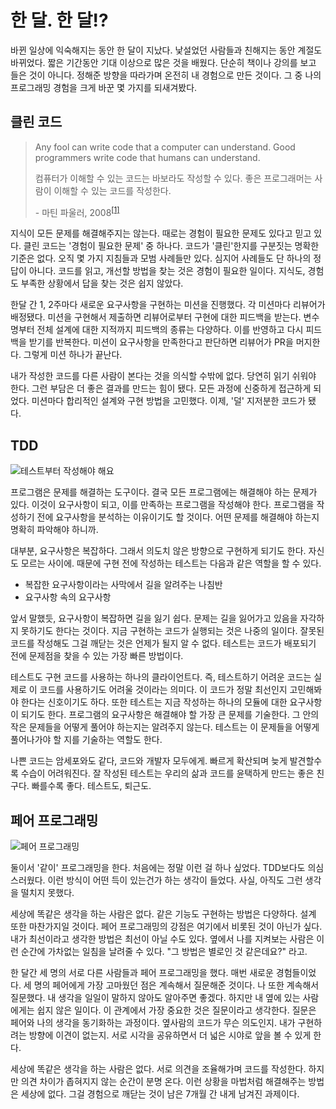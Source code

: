 # 한 달. 한 달!?

바뀐 일상에 익숙해지는 동안 한 달이 지났다. 낯설었던 사람들과 친해지는 동안 계절도 바뀌었다. 짧은 기간동안 기대 이상으로 많은 것을 배웠다. 단순히 책이나 강의를 보고 들은 것이 아니다. 정해준 방향을 따라가며 온전히 내 경험으로 만든 것이다. 그 중 나의 프로그래밍 경험을 크게 바꾼 몇 가지를 되새겨봤다.

## 클린 코드

> Any fool can write code that a computer can understand. Good programmers write code that humans can understand.
>
> 컴퓨터가 이해할 수 있는 코드는 바보라도 작성할 수 있다. 좋은 프로그래머는 사람이 이해할 수 있는 코드를 작성한다.
>
> \- 마틴 파울러, 2008<sup>[[1]][martin-fowler-quote]</sup>

지식이 모든 문제를 해결해주지는 않는다. 때로는 경험이 필요한 문제도 있다고 믿고 있다. 클린 코드는 '경험이 필요한 문제' 중 하나다. 코드가 '클린'한지를 구분짓는 명확한 기준은 없다. 오직 몇 가지 지침들과 모범 사례들만 있다. 심지어 사례들도 단 하나의 정답이 아니다. 코드를 읽고, 개선할 방법을 찾는 것은 경험이 필요한 일이다. 지식도, 경험도 부족한 상황에서 답을 찾는 것은 쉽지 않았다.

한달 간 1, 2주마다 새로운 요구사항을 구현하는 미션을 진행했다. 각 미션마다 리뷰어가 배정됐다. 미션을 구현해서 제출하면 리뷰어로부터 구현에 대한 피드백을 받는다. 변수명부터 전체 설계에 대한 지적까지 피드백의 종류는 다양하다. 이를 반영하고 다시 피드백을 받기를 반복한다. 미션이 요구사항을 만족한다고 판단하면 리뷰어가 PR을 머지한다. 그렇게 미션 하나가 끝난다.

내가 작성한 코드를 다른 사람이 본다는 것을 의식할 수밖에 없다. 당연히 읽기 쉬워야 한다. 그런 부담은 더 좋은 결과를 만드는 힘이 됐다. 모든 과정에 신중하게 접근하게 되었다. 미션마다 합리적인 설계와 구현 방법을 고민했다. 이제, '덜' 지저분한 코드가 됐다.

## TDD

![테스트부터 작성해야 해요][img-test-first]

프로그램은 문제를 해결하는 도구이다. 결국 모든 프로그램에는 해결해야 하는 문제가 있다. 이것이 요구사항이 되고, 이를 만족하는 프로그램을 작성해야 한다. 프로그램을 작성하기 전에 요구사항을 분석하는 이유이기도 할 것이다. 어떤 문제를 해결해야 하는지 명확히 파악해야 하니까.

대부분, 요구사항은 복잡하다. 그래서 의도치 않은 방향으로 구현하게 되기도 한다. 자신도 모르는 사이에. 때문에 구현 전에 작성하는 테스트는 다음과 같은 역할을 할 수 있다.

* 복잡한 요구사항이라는 사막에서 길을 알려주는 나침반
* 요구사항 속의 요구사항

앞서 말했듯, 요구사항이 복잡하면 길을 잃기 쉽다. 문제는 길을 잃어가고 있음을 자각하지 못하기도 한다는 것이다. 지금 구현하는 코드가 실행되는 것은 나중의 일이다. 잘못된 코드를 작성해도 그걸 깨닫는 것은 언제가 될지 알 수 없다. 테스트는 코드가 배포되기 전에 문제점을 찾을 수 있는 가장 빠른 방법이다.

테스트도 구현 코드를 사용하는 하나의 클라이언트다. 즉, 테스트하기 어려운 코드는 실제로 이 코드를 사용하기도 어려울 것이라는 의미다. 이 코드가 정말 최선인지 고민해봐야 한다는 신호이기도 하다. 또한 테스트는 지금 작성하는 하나의 모듈에 대한 요구사항이 되기도 한다. 프로그램의 요구사항은 해결해야 할 가장 큰 문제를 기술한다. 그 안의 작은 문제들을 어떻게 풀어야 하는지는 알려주지 않는다. 테스트는 이 문제들을 어떻게 풀어나가야 할 지를 기술하는 역할도 한다.

나쁜 코드는 암세포와도 같다, 코드와 개발자 모두에게. 빠르게 확산되며 늦게 발견할수록 수습이 어려워진다. 잘 작성된 테스트는 우리의 삶과 코드를 윤택하게 만드는 좋은 친구다. 빠를수록 좋다. 테스트도, 퇴근도.

## 페어 프로그래밍

![페어 프로그래밍][img-pair-programming]

둘이서 '같이' 프로그래밍을 한다. 처음에는 정말 이런 걸 하나 싶었다. TDD보다도 의심스러웠다. 이런 방식이 어떤 득이 있는건가 하는 생각이 들었다. 사실, 아직도 그런 생각을 떨치지 못했다.

세상에 똑같은 생각을 하는 사람은 없다. 같은 기능도 구현하는 방법은 다양하다. 설계 또한 마찬가지일 것이다. 페어 프로그래밍의 강점은 여기에서 비롯된 것이 아닌가 싶다. 내가 최선이라고 생각한 방법은 최선이 아닐 수도 있다. 옆에서 나를 지켜보는 사람은 이런 순간에 가차없는 일침을 날려줄 수 있다. "그 방법은 별로인 것 같은데요?" 라고.

한 달간 세 명의 서로 다른 사람들과 페어 프로그래밍을 했다. 매번 새로운 경험들이었다. 세 명의 페어에게 가장 고마웠던 점은 계속해서 질문해준 것이다. 나 또한 계속해서 질문했다. 내 생각을 일일이 말하지 않아도 알아주면 좋겠다. 하지만 내 옆에 있는 사람에게는 쉽지 않은 일이다. 이 관계에서 가장 중요한 것은 질문이라고 생각한다. 질문은 페어와 나의 생각을 동기화하는 과정이다. 옆사람의 코드가 무슨 의도인지. 내가 구현하려는 방향에 이견이 없는지. 서로 시각을 공유하면서 더 넓은 시야로 앞을 볼 수 있게 한다.

세상에 똑같은 생각을 하는 사람은 없다. 서로 의견을 조율해가며 코드를 작성한다. 하지만 의견 차이가 좁혀지지 않는 순간이 분명 온다. 이런 상황을 마법처럼 해결해주는 방법은 세상에 없다. 그걸 경험으로 깨닫는 것이 남은 7개월 간 내게 남겨진 과제이다.

[martin-fowler-quote]: https://en.wikiquote.org/wiki/Martin_Fowler

[img-test-first]: img/test-first!.png
[img-pair-programming]: img/pair-programming.png